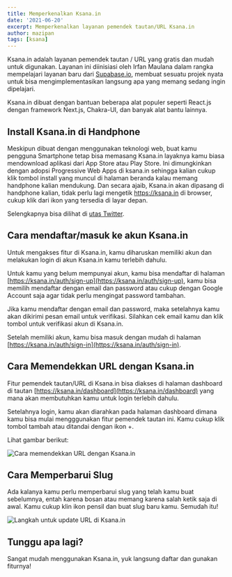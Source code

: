 ```yaml
---
title: Memperkenalkan Ksana.in
date: '2021-06-20'
excerpt: Memperkenalkan layanan pemendek tautan/URL Ksana.in
author: mazipan
tags: [ksana]
---
```


Ksana.in adalah layanan pemendek tautan / URL yang gratis dan mudah untuk digunakan.
Layanan ini diinisiasi oleh Irfan Maulana dalam rangka mempelajari layanan baru dari [Supabase.io](https://supabase.io/), membuat sesuatu projek nyata untuk bisa mengimplementasikan langsung apa yang memang sedang ingin dipelajari.

Ksana.in dibuat dengan bantuan beberapa alat populer seperti React.js dengan framework Next.js, Chakra-UI, dan banyak alat bantu lainnya.

## Install Ksana.in di Handphone

Meskipun dibuat dengan menggunakan teknologi web, buat kamu pengguna Smartphone tetap bisa memasang Ksana.in layaknya kamu biasa mendownload aplikasi dari App Store atau Play Store. Ini dimungkinkan dengan adopsi Progressive Web Apps di ksana.in sehingga kalian cukup klik tombol install yang muncul di halaman beranda kalau memang handphone kalian mendukung. Dan secara ajaib, Ksana.in akan dipasang di handphone kalian, tidak perlu lagi mengetik https://ksana.in di browser, cukup klik dari ikon yang tersedia di layar depan.

Selengkapnya bisa dilihat di [utas Twitter](https://twitter.com/Maz_Ipan/status/1406090870357598209?s=20).

## Cara mendaftar/masuk ke akun Ksana.in

Untuk mengakses fitur di Ksana.in, kamu diharuskan memiliki akun dan melakukan login di akun Ksana.in kamu terlebih dahulu.

Untuk kamu yang belum mempunyai akun, kamu bisa mendaftar di halaman [https://ksana.in/auth/sign-up](https://ksana.in/auth/sign-up), kamu bisa memilih mendaftar dengan email dan password atau cukup dengan Google Account saja agar tidak perlu mengingat password tambahan.

Jika kamu mendaftar dengan email dan password, maka setelahnya kamu akan dikirimi pesan email untuk verifikasi. Silahkan cek email kamu dan klik tombol untuk verifikasi akun di Ksana.in.

Setelah memiliki akun, kamu bisa masuk dengan mudah di halaman [https://ksana.in/auth/sign-in](https://ksana.in/auth/sign-in).

## Cara Memendekkan URL dengan Ksana.in

Fitur pemendek tautan/URL di Ksana.in bisa diakses di halaman dashboard di tautan [https://ksana.in/dashboard](https://ksana.in/dashboard) yang mana akan membutuhkan kamu untuk login terlebih dahulu.

Setelahnya login, kamu akan diarahkan pada halaman dashboard dimana kamu bisa mulai mengggunakan fitur pemendek tautan ini. Kamu cukup klik tombol tambah atau ditandai dengan ikon +.

Lihat gambar berikut:

![Cara memendekkan URL dengan Ksana.in](/images/blog/2021-06-20/shorten-url.png)

## Cara Memperbarui Slug

Ada kalanya kamu perlu memperbarui slug yang telah kamu buat sebelumnya, entah karena bosan atau memang karena salah ketik saja di awal. Kamu cukup klin ikon pensil dan buat slug baru kamu. Semudah itu!

![Langkah untuk update URL di Ksana.in](/images/blog/2021-06-20/shorten-url.png)

## Tunggu apa lagi?

Sangat mudah menggunakan Ksana.in, yuk langsung daftar dan gunakan fiturnya!
